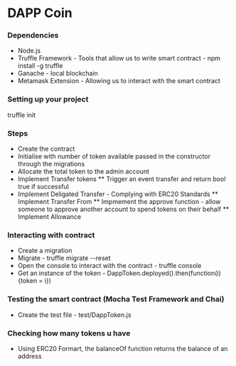 # DAPP Coin

### Dependencies
* Node.js
* Truffle Framework - Tools that allow us to write smart contract - npm install -g truffle
* Ganache - local blockchain
* Metamask Extension - Allowing us to interact with the smart contract

### Setting up your project
truffle init


### Steps
* Create the contract
* Initialise with number of token available passed in the constructor through the migrations
* Allocate the total token to the admin account
* Implement Transfer tokens 
** Trigger an event transfer and return bool true if successful
* Implement Deligated Transfer - Complying with ERC20 Standards 
** Implement Transfer From
** Impmement the approve function - allow someone to approve another account to spend tokens on their behalf 
** Implement Allowance


### Interacting with contract 
* Create a migration
* Migrate - truffle migrate --reset
* Open the console to interact with the contract - truffle console
* Get an instance of the token - DappToken.deployed().then(function(i){token = i})

### Testing the smart contract (Mocha Test Framework and Chai)
* Create the test file - test/DappToken.js

### Checking how many tokens u have
* Using ERC20 Formart, the balanceOf function returns the balance of an address